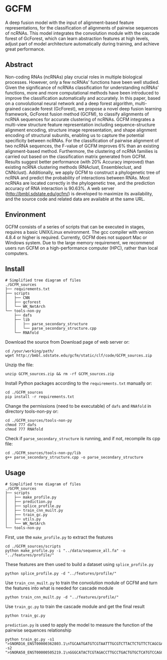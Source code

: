 # GCFM

A deep fusion model with the input of alignment-based feature representations, for the classification of alignments of pairwise sequences of ncRNAs. This model integrates the convolution module with the cascade forest of GcForest, which can learn abstraction features at high levels, adjust part of model architecture automatically during training, and achieve great performance.

## Abstract

Non-coding RNAs (ncRNAs) play crucial roles in multiple biological processes. However, only a few ncRNAs’ functions have been well studied. Given the significance of ncRNAs classification for understanding ncRNAs’ functions, more and more computational methods have been introduced to improve the classification automatically and accurately. In this paper, based on a convolutional neural network and a deep forest algorithm, multi-grained cascade forest (GcForest), we propose a novel deep fusion learning framework, GcForest fusion method (GCFM), to classify alignments of ncRNA sequences for accurate clustering of ncRNAs. GCFM integrates a multi-view structure feature representation including sequence-structure alignment encoding, structure image representation, and shape alignment encoding of structural subunits, enabling us to capture the potential specificity between ncRNAs. For the classification of pairwise alignment of two ncRNA sequences, the F-value of GCFM improves 6% than an existing alignment-based method. Furthermore, the clustering of ncRNA families is carried out based on the classification matrix generated from GCFM. Results suggest better performance (with 20% Accuracy improved) than existing ncRNA clustering methods (RNAclust, Ensembleclust, and CNNclust). Additionally, we apply GCFM to construct a phylogenetic tree of ncRNA and predict the probability of interactions between RNAs. Most ncRNAs are located correctly in the phylogenetic tree, and the prediction accuracy of RNA interaction is 90.63%. A web server (http://bmbl.sdstate.edu/gcfm/) is developed to maximize its availability, and the source code and related data are available at the same URL.

## Environment

GCFM consists of a series of scripts that can be executed in stages, requires a basic UNIX/Linux environment. The gcc compiler with version 4.8.4 or higher is required. Currently, GCFM does not support Mac or Windows system. Due to the large memory requirement, we recommend users run GCFM on a high-performance computer (HPC), rather than local computers.

## Install

```
# Simplified tree diagram of files
./GCFM_sources
├── requirements.txt
├── scripts
│   ├── CNN
│   ├── gcforest
│   └── WK_NetArch
└── tools-non-py
    ├── dafs
    ├── lib
    │   ├── parse_secondary_structure
    │   └── parse_secondary_structure.cpp
    └── RNAfold
```
Download the source from Download page of web server or:
```
cd /your/working/path/
wget http://bmbl.sdstate.edu/gcfm/static/clf/code/GCFM_sources.zip
```
Unzip the file:
```
unzip GCFM_sources.zip && rm -rf GCFM_sources.zip
```
Install Python packages according to the ```requirements.txt``` manually or: 
```
cd ./GCFM_sources
pip install -r requirements.txt
```
Change the permissions (need to be executable) of ```dafs``` and ```RNAfold``` in directory tools-non-py or:
```
cd ./GCFM_sources/tools-non-py
chmod 777 dafs
chmod 777 RNAfold
```
Check if ```parse_secondary_structure``` is running, and if not, recompile its cpp file:
```
cd ./GCFM_sources/tools-non-py/lib
g++ parse_secondary_structure.cpp -o parse_secondary_structure
```

## Usage

```
# Simplified tree diagram of files
./GCFM_sources
├── scripts
│   ├── make_profile.py
│   ├── prediction.py
│   ├── splice_profile.py
│   ├── train_cnn_muilt.py
│   ├── train_gc.py
│   ├── utils.py
│   └── WK_NetArch
└── tools-non-py
```
First, use the ```make_profile.py``` to extract the features
```
cd ./GCFM_sources/scripts
python make_profile.py -i "../data/sequence_all.fa" -o "../features/profile/"
```
These features are then used to build a dataset using ```splice_profile.py```
```
python splice_profile.py -d "../features/profile/"
```
Use ```train_cnn_muilt.py``` to train the convolution module of GCFM and turn the features into what is needed for cascade module
```
python train_cnn_muilt.py -d "../features/profile/"
```
Use ```train_gc.py``` to train the cascade module and get the final result
```
python train_gc.py
```
```prediction.py``` is used to apply the model to measure the function of the pairwise sequences relationship
```
python train_gc.py -s1 ">SNORD16_ENST00000362803.1\nTGCAATGATGTCGTAATTTGCGTCTTACTCTGTTCTCAGCGACAGTTGCCTGCTGTCAGTAAGCTGGTACAGAAGGTTGACGAAAATTCTTACTGAGCA" -s2 ">SNORA58_ENST00000505219.1\nGGGCATACTCGTAGACCTTGCCTGACTGTGCTCATGTCCAGGCAGGGGGGACAGTGTATGCAAGAATAATTTGGAGTTCCTGCCAGCTCTAACCAGCTTCATCAGTGGCTGGATAAATTGCAGGACTCTAAACATTT"
```